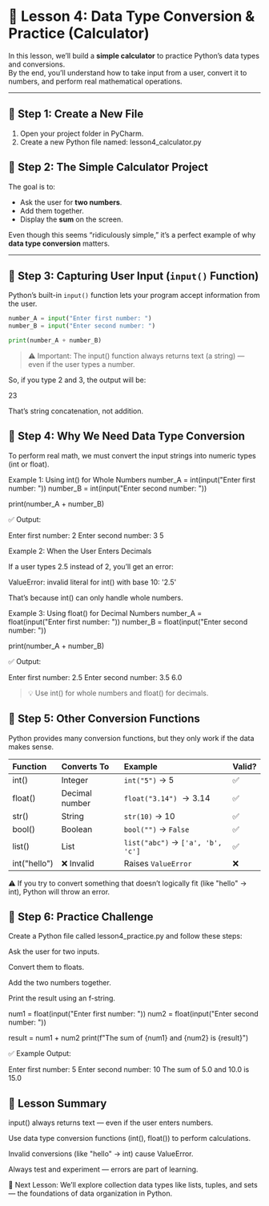 # 🧮 Lesson 4: Data Type Conversion & Practice (Calculator)

In this lesson, we’ll build a **simple calculator** to practice Python’s data types and conversions.  
By the end, you’ll understand how to take input from a user, convert it to numbers, and perform real mathematical operations.

---

## 🚀 Step 1: Create a New File

1. Open your project folder in PyCharm.  
2. Create a new Python file named: lesson4_calculator.py

## 🧠 Step 2: The Simple Calculator Project

The goal is to:
- Ask the user for **two numbers**.
- Add them together.
- Display the **sum** on the screen.

Even though this seems “ridiculously simple,” it’s a perfect example of why **data type conversion** matters.

---

## 🧾 Step 3: Capturing User Input (`input()` Function)

Python’s built-in `input()` function lets your program accept information from the user.

```python
number_A = input("Enter first number: ")
number_B = input("Enter second number: ")

print(number_A + number_B)
```
>⚠️ Important: The input() function always returns text (a string) — even if the user types a number.

So, if you type 2 and 3, the output will be:

23

That’s string concatenation, not addition.

## 🔄 Step 4: Why We Need Data Type Conversion

To perform real math, we must convert the input strings into numeric types (int or float).

Example 1: Using int() for Whole Numbers
number_A = int(input("Enter first number: "))
number_B = int(input("Enter second number: "))

print(number_A + number_B)


✅ Output:

Enter first number: 2
Enter second number: 3
5

Example 2: When the User Enters Decimals

If a user types 2.5 instead of 2, you’ll get an error:

ValueError: invalid literal for int() with base 10: '2.5'


That’s because int() can only handle whole numbers.

Example 3: Using float() for Decimal Numbers
number_A = float(input("Enter first number: "))
number_B = float(input("Enter second number: "))

print(number_A + number_B)


✅ Output:

Enter first number: 2.5
Enter second number: 3.5
6.0


> 💡 Use int() for whole numbers and float() for decimals.

## 🧰 Step 5: Other Conversion Functions

Python provides many conversion functions, but they only work if the data makes sense.

| Function | Converts To | Example                               | Valid? |
| :--- | :--- |:--------------------------------------| :--- |
| int() | Integer | `int("5")` $\to$ 5                    | ✅ |
| float() | Decimal number | `float("3.14")` $\to 3.14$            | ✅ |
| str() | String | `str(10)` $\to$ 10                    | ✅ |
| bool() | Boolean | `bool("")` $\to$ `False`              | ✅ |
| list() | List | `list("abc")` $\to$ `['a', 'b', 'c']` | ✅ |
| int("hello") | ❌ Invalid | Raises `ValueError`                   | ❌ |

⚠️ If you try to convert something that doesn’t logically fit (like "hello" → int), Python will throw an error.

## 🧩 Step 6: Practice Challenge

Create a Python file called lesson4_practice.py and follow these steps:

Ask the user for two inputs.

Convert them to floats.

Add the two numbers together.

Print the result using an f-string.

num1 = float(input("Enter first number: "))
num2 = float(input("Enter second number: "))

result = num1 + num2
print(f"The sum of {num1} and {num2} is {result}")


✅ Example Output:

Enter first number: 5
Enter second number: 10
The sum of 5.0 and 10.0 is 15.0

## 🧭 Lesson Summary

input() always returns text — even if the user enters numbers.

Use data type conversion functions (int(), float()) to perform calculations.

Invalid conversions (like "hello" → int) cause ValueError.

Always test and experiment — errors are part of learning.

🏁 Next Lesson: We’ll explore collection data types like lists, tuples, and sets — the foundations of data organization in Python.